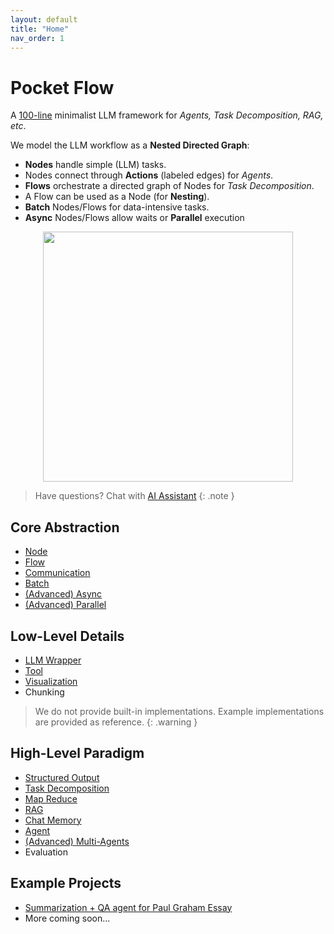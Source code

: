 ```yaml
---
layout: default
title: "Home"
nav_order: 1
---
```


# Pocket Flow

A [100-line](https://github.com/miniLLMFlow/PocketFlow/blob/main/packetflow/__init__.py) minimalist LLM framework for *Agents, Task Decomposition, RAG, etc*.


We model the LLM workflow as a **Nested Directed Graph**:
- **Nodes** handle simple (LLM) tasks.
- Nodes connect through **Actions** (labeled edges) for *Agents*.  
- **Flows** orchestrate a directed graph of Nodes for *Task Decomposition*.
- A Flow can be used as a Node (for **Nesting**).
- **Batch** Nodes/Flows for data-intensive tasks.
- **Async** Nodes/Flows allow waits or **Parallel** execution


<div align="center">
  <img src="https://github.com/miniLLMFlow/PocketFlow/raw/main/assets/minillmflow.jpg?raw=true" width="400"/>
</div>



> Have questions? Chat with [AI Assistant](https://chatgpt.com/g/g-677464af36588191b9eba4901946557b-mini-llm-flow-assistant)
{: .note }


## Core Abstraction

- [Node](./node.md)
- [Flow](./flow.md)
- [Communication](./communication.md)
- [Batch](./batch.md)
- [(Advanced) Async](./async.md)
- [(Advanced) Parallel](./parallel.md)

## Low-Level Details

- [LLM Wrapper](./llm.md)
- [Tool](./tool.md)
- [Visualization](./viz.md)
- Chunking

> We do not provide built-in implementations. 
> Example implementations are provided as reference.
{: .warning }


## High-Level Paradigm

- [Structured Output](./structure.md)
- [Task Decomposition](./decomp.md)
- [Map Reduce](./mapreduce.md)
- [RAG](./rag.md)
- [Chat Memory](./memory.md)
- [Agent](./agent.md)
- [(Advanced) Multi-Agents](./multi_agent.md)
- Evaluation

## Example Projects

- [Summarization + QA agent for Paul Graham Essay](./essay.md)
- More coming soon...

